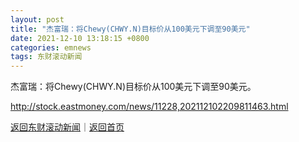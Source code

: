 ```yaml
---
layout: post
title: "杰富瑞：将Chewy(CHWY.N)目标价从100美元下调至90美元"
date: 2021-12-10 13:18:15 +0800
categories: emnews
tags: 东财滚动新闻
---
```


杰富瑞：将Chewy(CHWY.N)目标价从100美元下调至90美元。

<http://stock.eastmoney.com/news/11228,202112102209811463.html>

[返回东财滚动新闻](//finews.withounder.com/emnews/)｜[返回首页](//finews.withounder.com/)